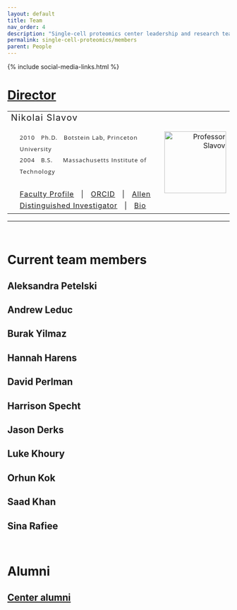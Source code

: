 ```yaml
---
layout: default
title: Team
nav_order: 4
description: "Single-cell proteomics center leadership and research team"
permalink: single-cell-proteomics/members
parent: People
---
```

{% include social-media-links.html %}

# [Director](https://coe.northeastern.edu/people/slavov-nikolai/)

<table  cellspacing="0" border="0"  cellpadding="0" >
<tr border="0">
    <td>
      <div  id="NikolaiSlavov" style="font-size:20px; font-weight: 400; letter-spacing: 1.5px;" border="0" >
			<span itemprop="name">Nikolai Slavov</span>
	  </div>
		<br>
		<div style="line-height: 160%; padding: 1 1 1 20;" >
		  <div style="font-family:   'Open Sans',   sans-serif;   font-size:13px; font-weight: 400; letter-spacing: 1.2px;"> <!-- Courier, New,     'Josefin Slab', serif;       -->
			2010 &nbsp; Ph.D.  &nbsp;  Botstein Lab, Princeton University<br>
			2004 &nbsp; B.S.   &nbsp; &nbsp; Massachusetts Institute of Technology <br>
		  </div>
		<br>
		<div style="letter-spacing: 1px;">
		<a href="https://cos.northeastern.edu/people/nikolai-slavov/" target="_blank"  itemprop="url" alt="professor Slavov">Faculty Profile</a> &nbsp; | &nbsp;			
		<a href="http://orcid.org/0000-0003-2035-1820" target="_blank">ORCID</a> &nbsp; | &nbsp;
    	<a href="https://alleninstitute.org/what-we-do/frontiers-group/distinguished-investigators/projects/tracking-proteome-dynamics-single-cells" target="_blank">Allen Distinguished Investigator</a> &nbsp; | &nbsp;
		<a href="https://scholar.harvard.edu/nslavov/biography" target="_blank">Bio</a>
	   </div>
     </div>
    </td>
    <td  align="right"  border="0" >
			<a href="https://cos.northeastern.edu/people/nikolai-slavov/" target="_blank" width="140"  alt="Nikolai Slavov" >
			<img  src="https://slavovlab.net/index_files/Slavov-2019-Botev.jpg" width="140"  alt="Professor Slavov" ></a>
	</td>
</tr>
</table>


------------

&nbsp;


# Current team members


## Aleksandra Petelski

## Andrew Leduc

## Burak Yilmaz

## Hannah Harens

## David Perlman

## Harrison Specht

## Jason Derks

## Luke Khoury

## Orhun Kok

## Saad Khan

## Sina Rafiee

&nbsp;


# Alumni

## [Center alumni](https://blog.slavovlab.net/alums/)
